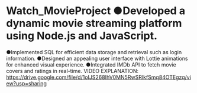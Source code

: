# Watch_MovieProject ●Developed a dynamic movie streaming platform using Node.js and JavaScript.
●Implemented SQL for efficient data storage and retrieval such as login information.
●Designed an appealing user interface with Lottie animations for enhanced visual experience.
●Integrated IMDb API to fetch movie covers and ratings in real-time.
VIDEO EXPLANATION: https://drive.google.com/file/d/1oIJS268IhV0MN5RwSRlkfSmq84OTEgzq/view?usp=sharing

